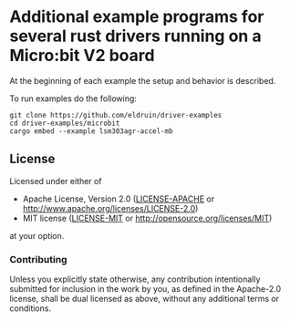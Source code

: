 # Additional example programs for several rust drivers running on a Micro:bit V2 board

At the beginning of each example the setup and behavior is described.

To run examples do the following:
```
git clone https://github.com/eldruin/driver-examples
cd driver-examples/microbit
cargo embed --example lsm303agr-accel-mb
```

## License

Licensed under either of

 * Apache License, Version 2.0 ([LICENSE-APACHE](LICENSE-APACHE) or
   http://www.apache.org/licenses/LICENSE-2.0)
 * MIT license ([LICENSE-MIT](LICENSE-MIT) or
   http://opensource.org/licenses/MIT)

at your option.

### Contributing

Unless you explicitly state otherwise, any contribution intentionally submitted
for inclusion in the work by you, as defined in the Apache-2.0 license, shall
be dual licensed as above, without any additional terms or conditions.
